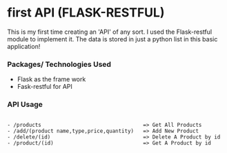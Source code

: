 # first API (FLASK-RESTFUL)

This is my first time creating an 'API' of any sort. I used the Flask-restful module to implement it.
The data is stored in just a python list in this basic application!

### Packages/ Technologies Used
 - Flask as the frame work
 - Fask-restful for API
 
 ### API Usage
 ```
 
- /products                                 => Get All Products
- /add/(product name,type,price,quantity)   => Add New Product
- /delete/(id)                              => Delete A Product by id
- /product/(id)                             => Get A Product by id

```
